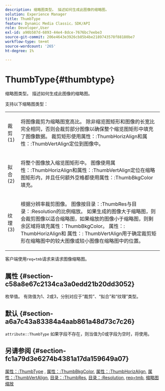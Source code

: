 ```yaml
---
description: 缩略图类型。 描述如何生成此图像的缩略图。
solution: Experience Manager
title: ThumbType
feature: Dynamic Media Classic，SDK/API
role: Developer,User
exl-id: a90b587d-6893-44e4-8dce-7676bc7eebe3
source-git-commit: 206e4643e3926cb85b4be2189743578f88180be7
workflow-type: tm+mt
source-wordcount: '265'
ht-degree: 1%

---
```


# ThumbType{#thumbtype}

缩略图类型。 描述如何生成此图像的缩略图。

支持以下缩略图类型：

<table id="simpletable_874E4190A1DC4FB0AE1B2E3734746527"> 
 <tr class="strow"> 
  <td class="stentry"> <p>裁剪(1) </p></td> 
  <td class="stentry"> <p>将图像裁剪为缩略图宽高比。 除非缩览图矩形和图像的长宽比完全相同，否则会裁剪部分图像以确保整个缩览图矩形中填充了图像数据。 裁剪矩形使用<span class="codeph">属性：:ThumbHorizAlign</span>和<span class="codeph">属性：:ThumbVertAlign</span>定位到图像中。 </p></td> 
 </tr> 
 <tr class="strow"> 
  <td class="stentry"> <p>拟合(2) </p></td> 
  <td class="stentry"> <p>将整个图像放入缩览图矩形中。 图像使用<span class="codeph">属性：:ThumbHorizAlign</span>和<span class="codeph">属性：:ThumbVertAlign</span>定位在缩略图矩形内，并且任何额外空格都使用<span class="codeph">属性：:ThumbBkgColor</span>填充。 </p></td> 
 </tr> 
 <tr class="strow"> 
  <td class="stentry"> <p>纹理(3) </p></td> 
  <td class="stentry"> <p>根据分辨率裁剪图像。 图像按<span class="codeph">目录：:ThumbRes</span>与<span class="codeph">目录：:Resolution</span>的比例缩放。 如果生成的图像大于缩略图，则会裁剪图像以适合缩略图，如果缩放的图像小于缩略图，则剩余区域将填充<span class="codeph">属性：ThumbBkgColor</span>。 <span class="codeph"> 属性：:</span> ThumbHorizAlign和 <span class="codeph"> 属性：:</span> ThumbVertAlign用于确定裁剪矩形在缩略图中的较大图像或较小图像在缩略图中的位置。 </p></td> 
 </tr> 
</table>

客户端使用`req=tmb`请求来请求图像缩略图。

## 属性 {#section-c58a8e67c2134ca3a0edd21b20dd3052}

枚举值。 有效值为1、2或3，分别对应于“裁剪”、“拟合”和“纹理”类型。

## 默认 {#section-a6a7c43a83384a4aab861a48d73c7c26}

`attribute::ThumbType` 如果字段不存在，则当值为0或字段为空时，将使用。

## 另请参阅 {#section-fc1a79d3e6274b4381a17da159649a07}

[属性：:ThumbType](../../../../../../is-api/image-catalog/image-serving-api-ref/c-image-catalog-reference/c-attributes-reference/r-thumbtype.md#reference-329e9dbf3e5f49548d1eb61915b538f5) ,  [属性：:ThumbBkgColor](../../../../../../is-api/image-catalog/image-serving-api-ref/c-image-catalog-reference/c-attributes-reference/r-thumbbkgcolor.md#reference-8e38088e79a54446a9106d0b93c9b31e),  [属性：:ThumbHorizAlign](../../../../../../is-api/image-catalog/image-serving-api-ref/c-image-catalog-reference/c-attributes-reference/r-thumbhorizalign.md#reference-0ae8b88669df4769a9053b22aca33691),  [属性：:ThumbVertAlign](../../../../../../is-api/image-catalog/image-serving-api-ref/c-image-catalog-reference/c-attributes-reference/r-thumbvertalign.md#reference-d47c6b34588c4855b04ad134e472f04f),  [目录：:ThumbRes](../../../../../../is-api/image-catalog/image-serving-api-ref/c-image-catalog-reference/c-image-svg-data-reference/c-image-data-reference/r-thumbres-cat.md#reference-eedb9991397347c3bed5bd0a785c4c69),  [目录：:Resolution](../../../../../../is-api/image-catalog/image-serving-api-ref/c-image-catalog-reference/c-image-svg-data-reference/c-image-data-reference/r-resolution-cat.md#reference-de489f5f36b64bd0831749546f8728e1),  [req=tmb](../../../../../../is-api/http-ref/image-serving-api-ref/c-http-protocol-reference/c-command-reference/r-req/r-req.md#reference-907cdb4a97034db7ad94695f25552e76),  [缩略图缩放](../../../../../../is-api/http-ref/image-serving-api-ref/c-http-protocol-reference/c-notes-on-server-behavior/r-thumbnail-scaling.md#reference-0f71817f721d4913b34816758d69b07f)
